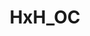 ---
title: HxH_OC
crosslinks:
- HunterXHunter
- HatsuVault
- HxH_OCT_TeamA
- HxHFanfiction
- hxhfanfics
- ModSupport
- modnews
---